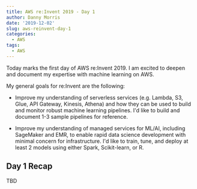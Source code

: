 ```yaml
---
title: AWS re:Invent 2019 - Day 1
author: Danny Morris
date: '2019-12-02'
slug: aws-reinvent-day-1
categories:
  - AWS
tags:
  - AWS
---
```


Today marks the first day of AWS re:Invent 2019. I am excited to deepen and document my expertise with machine learning on AWS. 

My general goals for re:Invent are the following:

- Improve my understanding of serverless services (e.g. Lambda, S3, Glue, API Gateway, Kinesis, Athena) and how they can be used to build and monitor robust machine learning pipelines. I'd like to build and document 1-3 sample pipelines for reference.

- Improve my understanding of managed services for ML/AI, including SageMaker and EMR, to enable rapid data science development with minimal concern for infrastructure. I'd like to train, tune, and deploy at least 2 models using either Spark, Scikit-learn, or R.

## Day 1 Recap

TBD
